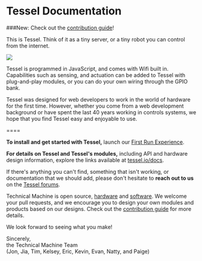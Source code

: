 Tessel Documentation
====

###New: Check out the [contribution guide](https://forums.tessel.io/t/tessel-contribution-guide/524)!

This is Tessel. Think of it as a tiny server, or a tiny robot you can control from the internet.

<img src='https://s3.amazonaws.com/technicalmachine-assets/doc+pictures/hardware_design_docs/TM-00-04-ports.png'>

Tessel is programmed in JavaScript, and comes with Wifi built in. Capabilities such as sensing, and actuation can be added to Tessel with plug-and-play modules, or you can do your own wiring through the GPIO bank.

Tessel was designed for web developers to work in the world of hardware for the first time. However, whether you come from a web development background or have spent the last 40 years working in controls systems, we hope that you find Tessel easy and enjoyable to use.

====

<b>To install and get started with Tessel,</b> launch our [First Run Experience](//tessel.io/start).

<b>For details on Tessel and Tessel's modules,</b> including API and hardware design information, explore the links available at [tessel.io/docs](//tessel.io/docs).

If there's anything you can't find, something that isn't working, or documentation that we should add, please don't hesitate to <b>reach out to us</b> on the [Tessel forums](//forums.tessel.io).

Technical Machine is open source, [hardware](//github.com/tessel/hardware) and [software](//github.com/tessel/firmware). We welcome your pull requests, and  we encourage you to design your own modules and products based on our designs. Check out the [contribution guide](//github.com/tessel/contribution-guide) for more details.

We look forward to seeing what you make!

Sincerely,<br/>
the Technical Machine Team<br/>
(Jon, Jia, Tim, Kelsey, Eric, Kevin, Evan, Natty, and Paige)
